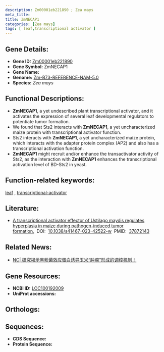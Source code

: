 ```yaml
---
description: Zm00001eb221890 ; Zea mays
meta_title:
title: ZmNECAP1
categories: [Zea mays]
tags: [ leaf,transcriptional activator ]
---
```


## Gene Details:
- **Gene ID:**	[Zm00001eb221890](https://www.maizegdb.org/gene_center/gene/Zm00001eb221890)
- **Gene Symbol:** ZmNECAP1
- **Gene Name:** 
- **Genome:** [Zm-B73-REFERENCE-NAM-5.0](https://www.maizegdb.org/genome/assembly/Zm-B73-REFERENCE-NAM-5.0)
- **Species:** *Zea mays*

## Functional Descriptions:
   - **ZmNECAP1**, a yet undescribed plant transcriptional activator, and it activates the expression of several leaf developmental regulators to potentiate tumor formation.
   - We found that Sts2 interacts with **ZmNECAP1**, a yet uncharacterized maize protein with transcriptional activator function.
   - Sts2 interacts with **ZmNECAP1**, a yet uncharacterized maize protein, which interacts with the adapter protein complex (AP2) and also has a transcriptional activation function.
   - **ZmNECAP1** might recruit and/or enhance the transactivator activity of Sts2, as the interaction with **ZmNECAP1** enhances the transcriptional activation level of BD-Sts2 in yeast.

## Function-related keywords:
[leaf](/tags/leaf/)&nbsp;,&nbsp;[transcriptional-activator](/tags/transcriptional-activator/)

## Literature:
   - [A transcriptional activator effector of Ustilago maydis regulates hyperplasia in maize during pathogen-induced tumor formation.]( https://www.nature.com/articles/s41467-023-42522-w)&nbsp;&nbsp;DOI:&nbsp;&nbsp;[10.1038/s41467-023-42522-w](https://www.nature.com/articles/s41467-023-42522-w)&nbsp;&nbsp;PMID:&nbsp;&nbsp;[37872143](https://pubmed.ncbi.nlm.nih.gov/37872143/)

## Related News:
   - [NC| 研究揭示黑粉菌效应蛋白诱导玉米“肿瘤”形成的调控机制！](https://mp.weixin.qq.com/s?__biz=Mzg3MDEwNDEyMg==&mid=2247558430&idx=2&sn=ca9b671040ecdcb526e9d9c2f48ed35f&chksm=8b795919a4450cbb13fd8700db8bed605401d73c5d4839b9afe496f7e7801bd8538174bdb5b8&scene=27#wechat_redirect)

## Gene Resources:
- **NCBI ID:** [LOC100192009](https://www.ncbi.nlm.nih.gov/gene/?term=LOC100192009)
- **UniProt accessions:** [](https://www.uniprot.org/uniprotkb//entry)

## Orthologs:

## Sequences:
- **CDS Sequence:**
- **Protein Sequence:**

